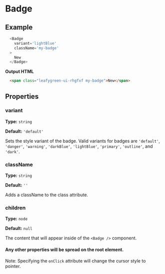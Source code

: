 # Badge

## Example
``` Javascript
  <Badge
    variant='lightBlue'
    className='my-badge'
  >
    New
  </Badge>
```

**Output HTML**
```HTML
  <span class="leafygreen-ui-rhgfxf my-badge">New</span>
```


## Properties

### variant

**Type:** `string`

**Default:** `'default'`

Sets the style variant of the badge. Valid variants for badges are `'default'`, `'danger'`, `'warning'`, `'darkBlue'`, `'lightBlue'`, `'primary'`, `'outline'`, and `'dark'`.


### className

**Type:** `string`

**Default:** `''`

Adds a className to the class attribute.

### children

**Type:** `node`

**Default:** `null`

The content that will appear inside of the  `<Badge />` component.


#### Any other properties will be spread on the root element. 
Note: Specifying the `onClick` attribute will change the cursor style to pointer. 
